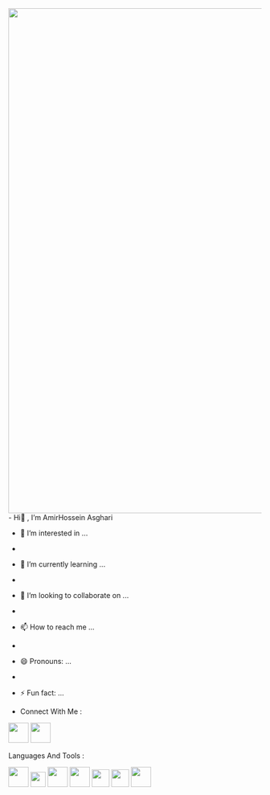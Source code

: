 <img src="https://miro.medium.com/v2/resize:fit:1358/1*SazB8drLx74W-bFBqag9zA.gif" width="1005px">
-  Hi👋 , I’m AmirHossein Asghari

- 👀 I’m interested in ...
- 
- 🌱 I’m currently learning ...
- 
- 💞️ I’m looking to collaborate on ...
- 
- 📫 How to reach me ...
- 
- 😄 Pronouns: ...
- 
- ⚡ Fun fact: ...



- Connect With Me :


<img src="https://cliply.co/wp-content/uploads/2021/02/372102050_LINKEDIN_ICON_TRANSPARENT_1080.gif" width="40px"> <img src="https://cliply.co/wp-content/uploads/2019/07/371907300_INSTAGRAM_ICON_TRANSPARENT_400.gif" width="40px">

Languages And Tools : 

<img src="https://upload.wikimedia.org/wikipedia/commons/thumb/6/61/HTML5_logo_and_wordmark.svg/2048px-HTML5_logo_and_wordmark.svg.png" width="40px"> <img src="https://upload.wikimedia.org/wikipedia/commons/thumb/d/d5/CSS3_logo_and_wordmark.svg/1452px-CSS3_logo_and_wordmark.svg.png" width="30px">  <img src="https://upload.wikimedia.org/wikipedia/commons/thumb/b/ba/Javascript_badge.svg/946px-Javascript_badge.svg.png" width="40px">  <img src="https://upload.wikimedia.org/wikipedia/commons/thumb/a/a7/React-icon.svg/2300px-React-icon.svg.png" width="40px">  <img src="https://cdn-icons-png.flaticon.com/512/5968/5968371.png" width="35px" > <img src="https://upload.wikimedia.org/wikipedia/commons/thumb/c/c3/Python-logo-notext.svg/1869px-Python-logo-notext.svg.png" width="35px"> 
  <img src="https://upload.wikimedia.org/wikipedia/commons/thumb/3/3f/Git_icon.svg/2048px-Git_icon.svg.png" width="40px">
<!---
AH-Asghari/AH-Asghari is a ✨ special ✨ repository because its `README.md` (this file) appears on your GitHub profile.
You can click the Preview link to take a look at your changes.
--->
